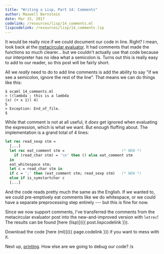 ```yaml
---
title: "Writing a Lisp, Part 14: Comments"
author: Maxwell Bernstein
date: Mar 15, 2017
codelink: /resources/lisp/14_comments.ml
lispcodelink: /resources/lisp/14_comments.lsp
---
```


It would be really nice if we could document our code in line. Right? I mean,
look back at the [metacircular evaluator](../12_metacircular/). It had comments
that made the functions so much clearer... but we couldn't actually use that
code because our interpreter has no idea what a semicolon is. Turns out this is
really easy to add to our reader, so this post will be fairly short.

All we *really* need to do to add line comments is add the ability to say "if
we see a semicolon, ignore the rest of the line". That means we can do things
like this:

```
$ ocaml 14_comments.ml
> ((lambda ; this is a lambda
(x) (+ x 1)) 4)
5
> Exception: End_of_file.
$
```

While that comment is not at all useful, it *does* get ignored when evaluating
the expression, which is what we want. But enough fluffing about. The
implementation is a grand total of 4 lines:

```ocaml
let rec read_sexp stm =
  [...]
  let rec eat_comment stm =                          (* NEW *)
    if (read_char stm) = '\n' then () else eat_comment stm
  in
  eat_whitespace stm;
  let c = read_char stm in
  if c = ';' then (eat_comment stm; read_sexp stm)   (* NEW *)
  else if is_symstartchar c
  [...]
```

And the code reads pretty much the same as the English. If we wanted to, we
could pre-emptively eat comments like we do whitespace, or we could have a
separate preprocessing step entirely --- but this is fine for now.

Since we now support comments, I've transferred the comments from the
metacircular evaluator post into the new-and-improved version with `letrec`!
The results can be found [here (lisp)]({{ post.lispcodelink }}).

Download the code [here (ml)]({{ page.codelink }}) if you want to mess with it.

Next up, [printing](../15_io/). How else are we going to debug our code? /s
